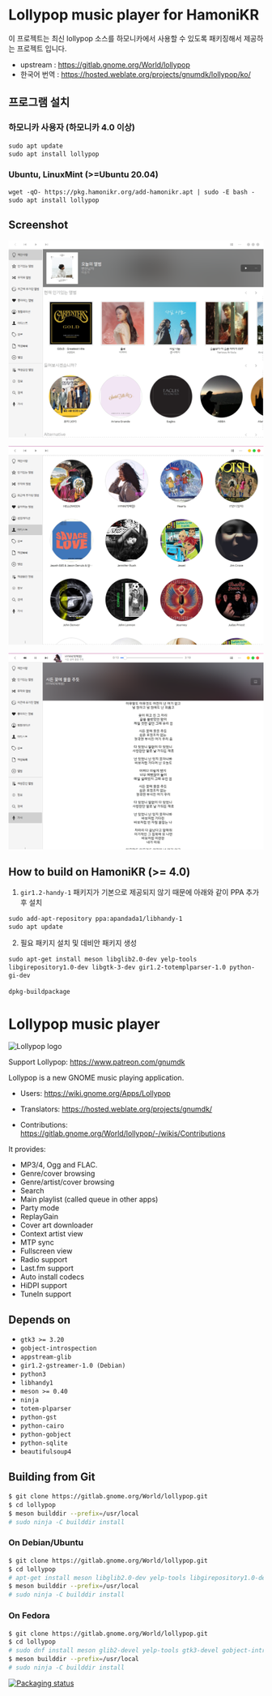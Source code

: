 # Lollypop music player for HamoniKR

이 프로젝트는 최신 lollypop 소스를 하모니카에서 사용할 수 있도록 패키징해서 제공하는 프로젝트 입니다.

 * upstream : https://gitlab.gnome.org/World/lollypop
 * 한국어 번역 : https://hosted.weblate.org/projects/gnumdk/lollypop/ko/

## 프로그램 설치 

### 하모니카 사용자 (하모니카 4.0 이상)
```
sudo apt update
sudo apt install lollypop
```

### Ubuntu, LinuxMint (>=Ubuntu 20.04)
```
wget -qO- https://pkg.hamonikr.org/add-hamonikr.apt | sudo -E bash -
sudo apt install lollypop
```

## Screenshot

![lollypop](./imgs/app1.png)

![lollypop](./imgs/app2.png)

![lollypop](./imgs/app3.png)

## How to build on HamoniKR (>= 4.0)

 1) `gir1.2-handy-1` 패키지가 기본으로 제공되지 않기 때문에 아래와 같이 PPA 추가 후 설치
```
sudo add-apt-repository ppa:apandada1/libhandy-1
sudo apt update
``` 
 2) 필요 패키지 설치 및 데비안 패키지 생성
```
sudo apt-get install meson libglib2.0-dev yelp-tools libgirepository1.0-dev libgtk-3-dev gir1.2-totemplparser-1.0 python-gi-dev

dpkg-buildpackage
```

# Lollypop music player

![Lollypop logo](https://gitlab.gnome.org/World/lollypop/raw/master/data/icons/hicolor/256x256/apps/org.gnome.Lollypop.png)

Support Lollypop: https://www.patreon.com/gnumdk

Lollypop is a new GNOME music playing application.

- Users: https://wiki.gnome.org/Apps/Lollypop

- Translators: https://hosted.weblate.org/projects/gnumdk/

- Contributions: https://gitlab.gnome.org/World/lollypop/-/wikis/Contributions

It provides:

- MP3/4, Ogg and FLAC.
- Genre/cover browsing
- Genre/artist/cover browsing
- Search
- Main playlist (called queue in other apps)
- Party mode
- ReplayGain
- Cover art downloader
- Context artist view
- MTP sync
- Fullscreen view
- Radio support
- Last.fm support
- Auto install codecs
- HiDPI support
- TuneIn support

## Depends on

- `gtk3 >= 3.20`
- `gobject-introspection`
- `appstream-glib`
- `gir1.2-gstreamer-1.0 (Debian)`
- `python3`
- `libhandy1`
- `meson >= 0.40`
- `ninja`
- `totem-plparser`
- `python-gst`
- `python-cairo`
- `python-gobject`
- `python-sqlite`
- `beautifulsoup4`

## Building from Git

```bash
$ git clone https://gitlab.gnome.org/World/lollypop.git
$ cd lollypop
$ meson builddir --prefix=/usr/local
# sudo ninja -C builddir install
```

### On Debian/Ubuntu

```bash
$ git clone https://gitlab.gnome.org/World/lollypop.git
$ cd lollypop
# apt-get install meson libglib2.0-dev yelp-tools libgirepository1.0-dev libgtk-3-dev gir1.2-totemplparser-1.0 python-gi-dev
$ meson builddir --prefix=/usr/local
# sudo ninja -C builddir install
```

### On Fedora

```bash
$ git clone https://gitlab.gnome.org/World/lollypop.git
$ cd lollypop
# sudo dnf install meson glib2-devel yelp-tools gtk3-devel gobject-introspection-devel python3 pygobject3-devel libsoup-devel
$ meson builddir --prefix=/usr/local
# sudo ninja -C builddir install
```

[![Packaging status](https://repology.org/badge/vertical-allrepos/lollypop.svg)](https://repology.org/project/lollypop/versions)
